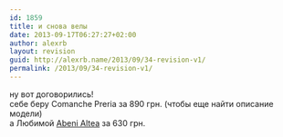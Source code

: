 ```yaml
---
id: 1859
title: и снова велы
date: 2013-09-17T06:27:27+02:00
author: alexrb
layout: revision
guid: http://alexrb.name/2013/09/34-revision-v1/
permalink: /2013/09/34-revision-v1/
---
```

ну вот договорились!  
себе беру Comanche Preria за 890 грн. (чтобы еще найти описание модели)  
а Любимой [Abeni Altea](http://www.velosvit.com.ua/modules.php?name=coppermine&file=thumbnails&album=1) за 630 грн.